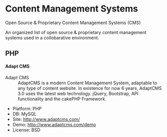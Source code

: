 # Content Management Systems
Open Source & Proprietary Content Management Systems (CMS)

An organized list of open source &amp; proprietary content management systems used in a collobarative environment.


## PHP 

#### Adapt CMS

<dl>
  <dt>Adapt CMS</dt>
  <dd>AdaptCMS is a modern Content Management System, adaptable to any type of content website. In existence for now 6 years, AdaptCMS 3.0 uses the latest web technology. jQuery, Bootstrap, API functionality and the cakePHP Framework. 
</dd>
</dl>

* Platform: PHP
* DB: MySQL
* Site: http://www.adaptcms.com/
* Demo: http://www.adaptcms.com/demo
* License: BSD
